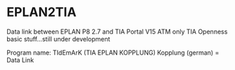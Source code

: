 # EPLAN2TIA 
Data link between EPLAN P8 2.7 and TIA Portal V15
ATM only TIA Openness basic stuff...still under development

Program name: TIdEmArK (TIA EPLAN KOPPLUNG) Kopplung (german) = Data Link
